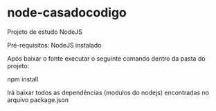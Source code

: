# node-casadocodigo
Projeto de estudo NodeJS

Pré-requisitos: NodeJS instalado

Após baixar o fonte executar o seguinte comando dentro da pasta do projeto:

npm install

Irá baixar todos as dependências (modulos do nodejs) encontradas no arquivo package.json


